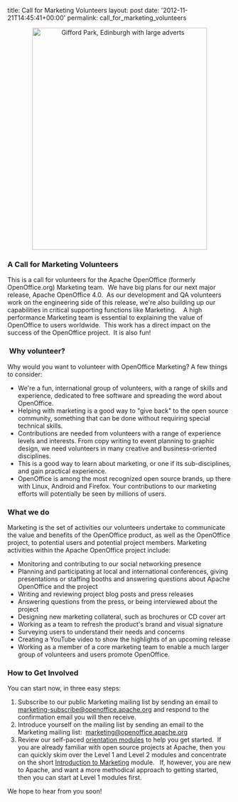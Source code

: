 title: Call for Marketing Volunteers
layout: post
date: '2012-11-21T14:45:41+00:00'
permalink: call_for_marketing_volunteers

<div align="center"> <a title="Gifford Park, Edinburgh with large adverts by National Library of Scotland, on Flickr" href="http://www.flickr.com/photos/nlscotland/4250969838/"><img width="393" height="500" alt="Gifford Park, Edinburgh with large adverts" src="http://farm5.staticflickr.com/4059/4250969838_a54ca39cd4.jpg" /></a> </div> 
  <p> </p> 
  <h3>A Call for Marketing Volunteers <br /></h3> 
  <p>This is a call for volunteers for the Apache OpenOffice (formerly OpenOffice.org) Marketing team.&nbsp; We have big plans for our next major release, Apache OpenOffice 4.0.&nbsp;  As our development and QA volunteers work on the engineering side of this release, we're also building up our capabilities in critical supporting functions like Marketing.&nbsp;&nbsp;&nbsp; A high performance Marketing team is essential to explaining the value of OpenOffice to users worldwide.&nbsp; This work has a direct impact on the success of the OpenOffice project.&nbsp; It is also fun!</p> 
  <h3>&nbsp;Why volunteer?<br /></h3> 
  <p>Why would you want to volunteer with OpenOffice Marketing?  A few things to consider:</p> 
  <ul> 
    <li>We're a fun, international group of volunteers, with a range of 
skills and experience, dedicated to free software and spreading the word
 about OpenOffice.</li> 
    <li>Helping with marketing is a good way to &quot;give back&quot; to the open 
source community, something that can be done without requiring special 
technical skills.</li> 
    <li>Contributions are needed from volunteers with a range of experience levels and 
interests.  From copy writing to event planning to graphic design,
we need volunteers in many creative and business-oriented disciplines.</li> 
    <li>This is a good way to learn about marketing, or one if its sub-disciplines, and gain practical experience.</li> 
    <li>OpenOffice is among the most recognized open source brands, up there with Linux, Android and Firefox.  Your 
contributions to our marketing efforts will potentially be seen by millions of users.</li> 
  </ul> 
  <h3>What we do</h3> 
  <p>Marketing is the set of activities our volunteers undertake to communicate
the value and benefits of the OpenOffice product, as well as the OpenOffice project, to potential users and 
potential project members. Marketing activities within the Apache OpenOffice project include:  <br /> </p> 
  <ul> 
    <li>Monitoring and contributing to our social networking presence</li> 
    <li>Planning and participating at local and international conferences, giving presentations or staffing booths 
and answering questions about Apache OpenOffice and the project</li> 
    <li>Writing and reviewing project blog posts and press releases</li> 
    <li>Answering questions from the press, or being interviewed about the project</li> 
    <li>Designing new marketing collateral, such as brochures or CD cover art</li> 
    <li>Working as a team to refresh the product's brand and visual signature</li> 
    <li>Surveying users to understand their needs and concerns</li> 
    <li>Creating a YouTube video to show the highlights of an upcoming release</li> 
    <li>Working as a member of a core marketing team to enable a much larger group of volunteers and users promote
OpenOffice.</li> 
  </ul> 
  <p> </p> 
  <h3>How to Get Involved</h3> 
  <p>You can start now, in three easy steps: <br /></p> 
  <ol> 
    <li>Subscribe to our public Marketing mailing list by sending an email to <a href="mailto:marketing-subscribe@openoffice.apache.org">marketing-subscribe@openoffice.apache.org</a> and respond to the confirmation email you will then receive.<br /></li> 
    <li>Introduce yourself on the mailing list by sending an email to the Marketing mailing list:&nbsp; <a href="mailto:marketing@openoffice.apache.org">marketing@openoffice.apache.org</a></li> 
    <li>Review our self-paced <a href="http://incubator.apache.org/openofficeorg/orientation/index.html">orientation modules</a> to help you get started.&nbsp; If you are already familiar with open source projects at Apache, then you can quickly skim over the Level 1 and Level 2 modules and concentrate on the short <a href="http://incubator.apache.org/openofficeorg/orientation/intro-marketing.html">Introduction to Marketing</a> module.&nbsp;&nbsp; If, however, you are new to Apache, and want a more methodical approach to getting started, then you can start at Level 1 modules first.</li> 
  </ol> 
  <p>We hope to hear from you soon!<br /></p>
